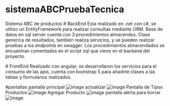 ﻿# sistemaABCPruebaTecnica
 Sistema ABC de productos
﻿# BackEnd 
Esta realizado en .net con c#, se utilizo un EntityFramework para realizar consultas mediante ORM. Base de datos en sql server cuenta con 3 procedimientos almacendos.
Clase generica de resultados, tambien realiza servicios, y se pueden realizar pruebas a los endpoints en swagger.
Los procedimientos almacendados se encuentran comentados en el script sql que viene en el backend del proyecto.

﻿# FrontEnd
Realizado con angular, se desarrollaron los servicios para el consumo de las apis, cuenta con bootstrap 5 para añadirle clases a las tablas y formularios realizados.

#pantallas 
pantalla principal 
![image](https://github.com/angelsaac/sistemaABCPruebaTecnica/assets/83043794/382ea227-d261-49c0-87aa-70dd698886d7)
actualizar 
![image](https://github.com/angelsaac/sistemaABCPruebaTecnica/assets/83043794/e6353194-274e-4401-9967-7199c7de0ef3)
Pantalla de Tipos Productos
![image](https://github.com/angelsaac/sistemaABCPruebaTecnica/assets/83043794/0dd1f749-2878-46d9-bbdc-ba9efd8e642a)
Agregar Producto
![image](https://github.com/angelsaac/sistemaABCPruebaTecnica/assets/83043794/ab22924a-6462-47de-a212-09f73a996848)
pantalla alerta para borrar 
![image](https://github.com/angelsaac/sistemaABCPruebaTecnica/assets/83043794/66c126c2-733d-47d6-a3c8-c1b077858c87)


